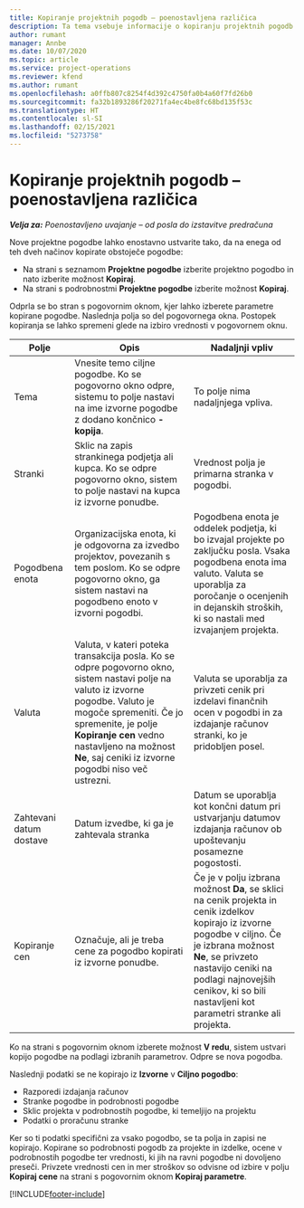 ```yaml
---
title: Kopiranje projektnih pogodb – poenostavljena različica
description: Ta tema vsebuje informacije o kopiranju projektnih pogodb v aplikaciji Project Operations.
author: rumant
manager: Annbe
ms.date: 10/07/2020
ms.topic: article
ms.service: project-operations
ms.reviewer: kfend
ms.author: rumant
ms.openlocfilehash: a0ffb807c8254f4d392c4750fa0b4a60f7fd26b0
ms.sourcegitcommit: fa32b1893286f20271fa4ec4be8fc68bd135f53c
ms.translationtype: HT
ms.contentlocale: sl-SI
ms.lasthandoff: 02/15/2021
ms.locfileid: "5273758"
---
```

# <a name="copy-project-contracts---lite"></a>Kopiranje projektnih pogodb – poenostavljena različica

_**Velja za:** Poenostavljeno uvajanje – od posla do izstavitve predračuna_

Nove projektne pogodbe lahko enostavno ustvarite tako, da na enega od teh dveh načinov kopirate obstoječe pogodbe: 

  - Na strani s seznamom **Projektne pogodbe** izberite projektno pogodbo in nato izberite možnost **Kopiraj**.
  - Na strani s podrobnostmi **Projektne pogodbe** izberite možnost **Kopiraj**.

Odprla se bo stran s pogovornim oknom, kjer lahko izberete parametre kopirane pogodbe. Naslednja polja so del pogovornega okna. Postopek kopiranja se lahko spremeni glede na izbiro vrednosti v pogovornem oknu.

| **Polje** | **Opis** | **Nadaljnji vpliv** |
| --- | --- | --- |
| Tema | Vnesite temo ciljne pogodbe. Ko se pogovorno okno odpre, sistemu to polje nastavi na ime izvorne pogodbe z dodano končnico **-kopija**. | To polje nima nadaljnjega vpliva. |
| Stranki | Sklic na zapis strankinega podjetja ali kupca. Ko se odpre pogovorno okno, sistem to polje nastavi na kupca iz izvorne ponudbe. | Vrednost polja je primarna stranka v pogodbi. |
| Pogodbena enota | Organizacijska enota, ki je odgovorna za izvedbo projektov, povezanih s tem poslom. Ko se odpre pogovorno okno, ga sistem nastavi na pogodbeno enoto v izvorni pogodbi. | Pogodbena enota je oddelek podjetja, ki bo izvajal projekte po zaključku posla. Vsaka pogodbena enota ima valuto. Valuta se uporablja za poročanje o ocenjenih in dejanskih stroških, ki so nastali med izvajanjem projekta. |
| Valuta | Valuta, v kateri poteka transakcija posla. Ko se odpre pogovorno okno, sistem nastavi polje na valuto iz izvorne pogodbe. Valuto je mogoče spremeniti. Če jo spremenite, je polje **Kopiranje cen** vedno nastavljeno na možnost **Ne**, saj ceniki iz izvorne pogodbi niso več ustrezni. | Valuta se uporablja za privzeti cenik pri izdelavi finančnih ocen v pogodbi in za izdajanje računov stranki, ko je pridobljen posel. |
| Zahtevani datum dostave | Datum izvedbe, ki ga je zahtevala stranka | Datum se uporablja kot končni datum pri ustvarjanju datumov izdajanja računov ob upoštevanju posamezne pogostosti. |
| Kopiranje cen | Označuje, ali je treba cene za pogodbo kopirati iz izvorne ponudbe. | Če je v polju izbrana možnost **Da**, se sklici na cenik projekta in cenik izdelkov kopirajo iz izvorne pogodbe v ciljno. Če je izbrana možnost **Ne**, se privzeto nastavijo ceniki na podlagi najnovejših cenikov, ki so bili nastavljeni kot parametri stranke ali projekta. |

Ko na strani s pogovornim oknom izberete možnost **V redu**, sistem ustvari kopijo pogodbe na podlagi izbranih parametrov. Odpre se nova pogodba.

Naslednji podatki se ne kopirajo iz **Izvorne** v **Ciljno pogodbo**:

  - Razporedi izdajanja računov
  - Stranke pogodbe in podrobnosti pogodbe
  - Sklic projekta v podrobnostih pogodbe, ki temeljijo na projektu
  - Podatki o proračunu stranke

Ker so ti podatki specifični za vsako pogodbo, se ta polja in zapisi ne kopirajo. Kopirane so podrobnosti pogodb za projekte in izdelke, ocene v podrobnostih pogodbe ter vrednosti, ki jih na ravni pogodbe ni dovoljeno preseči. Privzete vrednosti cen in mer stroškov so odvisne od izbire v polju **Kopiraj cene** na strani s pogovornim oknom **Kopiraj parametre**.


[!INCLUDE[footer-include](../../includes/footer-banner.md)]